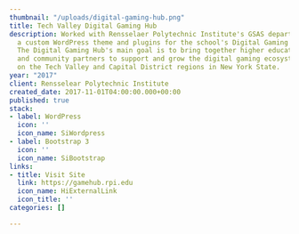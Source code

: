 ```yaml
---
thumbnail: "/uploads/digital-gaming-hub.png"
title: Tech Valley Digital Gaming Hub
description: Worked with Rensselaer Polytechnic Institute's GSAS department to design/develop
  a custom WordPress theme and plugins for the school's Digital Gaming Hub website.
  The Digital Gaming Hub's main goal is to bring together higher education, industry,
  and community partners to support and grow the digital gaming ecosystem centered
  on the Tech Valley and Capital District regions in New York State.
year: "2017"
client: Rensselear Polytechnic Institute
created_date: 2017-11-01T04:00:00.000+00:00
published: true
stack:
- label: WordPress
  icon: ''
  icon_name: SiWordpress
- label: Bootstrap 3
  icon: ''
  icon_name: SiBootstrap
links:
- title: Visit Site
  link: https://gamehub.rpi.edu
  icon_name: HiExternalLink
  icon_title: ''
categories: []

---
```

